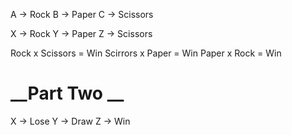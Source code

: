 A -> Rock
B -> Paper
C -> Scissors

X -> Rock
Y -> Paper
Z -> Scissors

Rock x Scissors = Win
Scirrors x Paper = Win
Paper x Rock = Win

# \_\_Part Two \_\_

X -> Lose
Y -> Draw
Z -> Win
